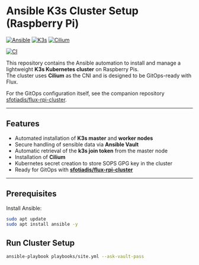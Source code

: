 # Ansible K3s Cluster Setup (Raspberry Pi)
[![Ansible](https://img.shields.io/badge/ansible-blue.svg?logo=ansible)](https://www.ansible.com/)
[![K3s](https://img.shields.io/badge/k3s-black.svg?logo=k3s)](https://k3s.io/)
[![Cilium](https://img.shields.io/badge/cilium-white.svg?logo=cilium)](https://cilium.io/)

[![CI](https://github.com/sfotiadis/ansible-rpi-cluster/actions/workflows/ci.yml/badge.svg)](https://github.com/sfotiadis/ansible-rpi-cluster/actions/workflows/ci.yml)


This repository contains the Ansible automation to install and manage a lightweight **K3s Kubernetes cluster** on Raspberry Pis.  
The cluster uses **Cilium** as the CNI and is designed to be GitOps-ready with Flux.

For the GitOps configuration itself, see the companion repository [sfotiadis/flux-rpi-cluster](https://github.com/sfotiadis/flux-rpi-cluster).

---

## Features
- Automated installation of **K3s master** and **worker nodes**
- Secure handling of sensible data via **Ansible Vault**
- Automatic retrieval of the **k3s join token** from the master node
- Installation of **Cilium**
- Kubernetes secret creation to store SOPS GPG key in the cluster
- Ready for GitOps with [**sfotiadis/flux-rpi-cluster**](https://github.com/sfotiadis/flux-rpi-cluster)

---

## Prerequisites
Install Ansible:
```bash
sudo apt update
sudo apt install ansible -y
```

## Run Cluster Setup
```bash
ansible-playbook playbooks/site.yml --ask-vault-pass
```
